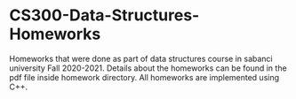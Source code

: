 # CS300-Data-Structures-Homeworks
Homeworks that were done as part of data structures course in sabanci university Fall 2020-2021. Details about the homeworks can be found in the pdf file inside homework directory. All homeworks are implemented using C++. 
